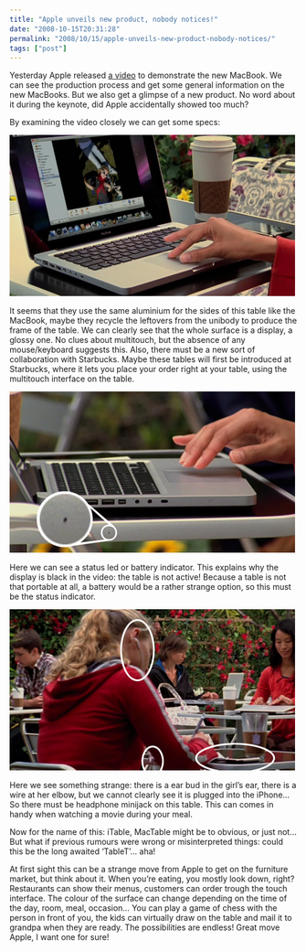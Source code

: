 ```yaml
---
title: "Apple unveils new product, nobody notices!"
date: "2008-10-15T20:31:28"
permalink: "2008/10/15/apple-unveils-new-product-nobody-notices/"
tags: ["post"]
---
```

Yesterday Apple released [a video](http://www.youtube.com/watch?v=9QvbKSg1EqQ "http://www.youtube.com/watch?v=9QvbKSg1EqQ") to demonstrate the new MacBook. We can see the production process and get some general information on the new MacBooks. But we also get a glimpse of a new product. No word about it during the keynote, did Apple accidentally showed too much?

By examining the video closely we can get some specs:

[![](/images/blog/2008/10/itable.png "table")](/images/blog/2008/10/itable.png)

It seems that they use the same aluminium for the sides of this table like the MacBook, maybe they recycle the leftovers from the unibody to produce the frame of the table. We can clearly see that the whole surface is a display, a glossy one. No clues about multitouch, but the absence of any mouse/keyboard suggests this. Also, there must be a new sort of collaboration with Starbucks. Maybe these tables will first be introduced at Starbucks, where it lets you place your order right at your table, using the multitouch interface on the table.

[![](/images/blog/2008/10/itable-status-led.png "Status indicator")](/images/blog/2008/10/itable-status-led.png)

Here we can see a status led or battery indicator. This explains why the display is black in the video: the table is not active! Because a table is not that portable at all, a battery would be a rather strange option, so this must be the status indicator.

[![](/images/blog/2008/10/itable-earbuds.png "Earbuds")](/images/blog/2008/10/itable-earbuds.png)

Here we see something strange: there is a ear bud in the girl’s ear, there is a wire at her elbow, but we cannot clearly see it is plugged into the iPhone… So there must be headphone minijack on this table. This can comes in handy when watching a movie during your meal.

Now for the name of this: iTable, MacTable might be to obvious, or just not… But what if previous rumours were wrong or misinterpreted things: could this be the long awaited ‘TableT’… aha!

At first sight this can be a strange move from Apple to get on the furniture market, but think about it. When you’re eating, you mostly look down, right? Restaurants can show their menus, customers can order trough the touch interface. The colour of the surface can change depending on the time of the day, room, meal, occasion… You can play a game of chess with the person in front of you, the kids can virtually draw on the table and mail it to grandpa when they are ready. The possibilities are endless! Great move Apple, I want one for sure!
